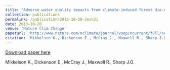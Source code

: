 ```yaml
---
title: "Adverse water quality impacts from climate-induced forest die-off"
collection: publications
permalink: /publication/2013-10-28-Josh31
date: 2013-10-28
venue: 'Nature Clim Change'
paperurl: 'http://www.nature.com/nclimate/journal/vaop/ncurrent/full/nclimate1724.html'
citation: 'Mikkelson K., Dickenson E., McCray J., Maxwell R., Sharp J.O.'
---
```


<a href='http://www.nature.com/nclimate/journal/vaop/ncurrent/full/nclimate1724.html'>Download paper here</a>

 Mikkelson K., Dickenson E., McCray J., Maxwell R., Sharp J.O.
